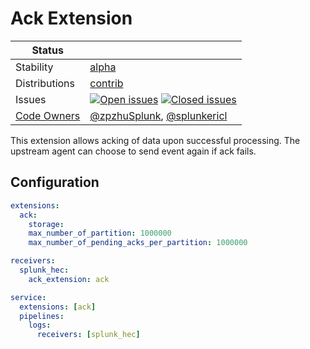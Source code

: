 # Ack Extension
<!-- status autogenerated section -->
| Status        |           |
| ------------- |-----------|
| Stability     | [alpha]  |
| Distributions | [contrib] |
| Issues        | [![Open issues](https://img.shields.io/github/issues-search/open-telemetry/opentelemetry-collector-contrib?query=is%3Aissue%20is%3Aopen%20label%3Aextension%2Fack%20&label=open&color=orange&logo=opentelemetry)](https://github.com/GlancingMind/opentelemetry-collector-contrib/issues?q=is%3Aopen+is%3Aissue+label%3Aextension%2Fack) [![Closed issues](https://img.shields.io/github/issues-search/open-telemetry/opentelemetry-collector-contrib?query=is%3Aissue%20is%3Aclosed%20label%3Aextension%2Fack%20&label=closed&color=blue&logo=opentelemetry)](https://github.com/GlancingMind/opentelemetry-collector-contrib/issues?q=is%3Aclosed+is%3Aissue+label%3Aextension%2Fack) |
| [Code Owners](https://github.com/GlancingMind/opentelemetry-collector-contrib/blob/main/CONTRIBUTING.md#becoming-a-code-owner)    | [@zpzhuSplunk](https://www.github.com/zpzhuSplunk), [@splunkericl](https://www.github.com/splunkericl) |

[alpha]: https://github.com/GlancingMind/opentelemetry-collector#alpha
[contrib]: https://github.com/GlancingMind/opentelemetry-collector-releases/tree/main/distributions/otelcol-contrib
<!-- end autogenerated section -->

This extension allows acking of data upon successful processing. The upstream agent can choose to send event again
if ack fails. 
## Configuration

```yaml
extensions:
  ack:
    storage:
    max_number_of_partition: 1000000
    max_number_of_pending_acks_per_partition: 1000000

receivers:
  splunk_hec:
    ack_extension: ack

service:
  extensions: [ack]
  pipelines:
    logs:
      receivers: [splunk_hec]
```